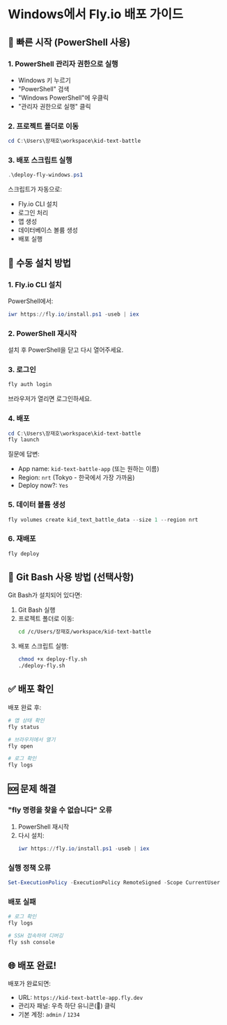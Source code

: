 # Windows에서 Fly.io 배포 가이드

## 🚀 빠른 시작 (PowerShell 사용)

### 1. PowerShell 관리자 권한으로 실행
- Windows 키 누르기
- "PowerShell" 검색
- "Windows PowerShell"에 우클릭
- "관리자 권한으로 실행" 클릭

### 2. 프로젝트 폴더로 이동
```powershell
cd C:\Users\장재호\workspace\kid-text-battle
```

### 3. 배포 스크립트 실행
```powershell
.\deploy-fly-windows.ps1
```

스크립트가 자동으로:
- Fly.io CLI 설치
- 로그인 처리
- 앱 생성
- 데이터베이스 볼륨 생성
- 배포 실행

## 🎯 수동 설치 방법

### 1. Fly.io CLI 설치
PowerShell에서:
```powershell
iwr https://fly.io/install.ps1 -useb | iex
```

### 2. PowerShell 재시작
설치 후 PowerShell을 닫고 다시 열어주세요.

### 3. 로그인
```powershell
fly auth login
```
브라우저가 열리면 로그인하세요.

### 4. 배포
```powershell
cd C:\Users\장재호\workspace\kid-text-battle
fly launch
```

질문에 답변:
- App name: `kid-text-battle-app` (또는 원하는 이름)
- Region: `nrt` (Tokyo - 한국에서 가장 가까움)
- Deploy now?: `Yes`

### 5. 데이터 볼륨 생성
```powershell
fly volumes create kid_text_battle_data --size 1 --region nrt
```

### 6. 재배포
```powershell
fly deploy
```

## 📱 Git Bash 사용 방법 (선택사항)

Git Bash가 설치되어 있다면:

1. Git Bash 실행
2. 프로젝트 폴더로 이동:
   ```bash
   cd /c/Users/장재호/workspace/kid-text-battle
   ```
3. 배포 스크립트 실행:
   ```bash
   chmod +x deploy-fly.sh
   ./deploy-fly.sh
   ```

## ✅ 배포 확인

배포 완료 후:
```powershell
# 앱 상태 확인
fly status

# 브라우저에서 열기
fly open

# 로그 확인
fly logs
```

## 🆘 문제 해결

### "fly 명령을 찾을 수 없습니다" 오류
1. PowerShell 재시작
2. 다시 설치:
   ```powershell
   iwr https://fly.io/install.ps1 -useb | iex
   ```

### 실행 정책 오류
```powershell
Set-ExecutionPolicy -ExecutionPolicy RemoteSigned -Scope CurrentUser
```

### 배포 실패
```powershell
# 로그 확인
fly logs

# SSH 접속하여 디버깅
fly ssh console
```

## 🌐 배포 완료!

배포가 완료되면:
- URL: `https://kid-text-battle-app.fly.dev`
- 관리자 패널: 우측 하단 유니콘(🦄) 클릭
- 기본 계정: `admin` / `1234`